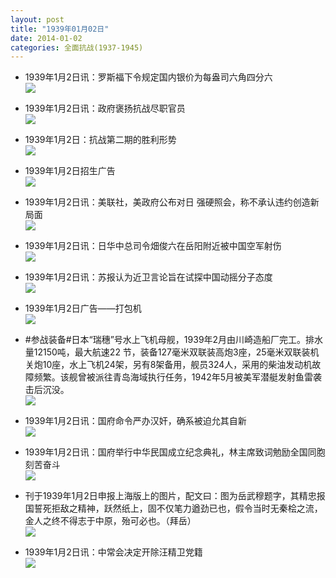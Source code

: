 ```yaml
---
layout: post
title: "1939年01月02日"
date: 2014-01-02
categories: 全面抗战(1937-1945)
---
```


<meta name="referrer" content="no-referrer" />

- 1939年1月2日讯：罗斯福下令规定国内银价为每盎司六角四分六 <br/><img src="https://ww1.sinaimg.cn/large/aca367d8jw1ec5jne0j3aj20gl0brjur.jpg" />

- 1939年1月2日讯：政府褒扬抗战尽职官员 <br/><img src="https://ww4.sinaimg.cn/large/aca367d8jw1ec5hwzigp7j20iz0hqai1.jpg" />

- 1939年1月2日：抗战第二期的胜利形势 <br/><img src="https://ww1.sinaimg.cn/large/aca367d8jw1ec5g6leh6sj20p20x8qm2.jpg" />

- 1939年1月2日招生广告 <br/><img src="https://ww2.sinaimg.cn/large/aca367d8jw1ec5azc2tf3j20hy0heq9g.jpg" />

- 1939年1月2日讯：美联社，美政府公布对日 强硬照会，称不承认违约创造新局面 <br/><img src="https://ww1.sinaimg.cn/large/aca367d8jw1ec5991vx5xj205r0rt0w5.jpg" />

- 1939年1月2日讯：日华中总司令畑俊六在岳阳附近被中国空军射伤 <br/><img src="https://ww1.sinaimg.cn/large/aca367d8jw1ec541i15bvj20930c2zl8.jpg" />

- 1939年1月2日讯：苏报认为近卫言论旨在试探中国动摇分子态度 <br/><img src="https://ww1.sinaimg.cn/large/aca367d8jw1ec52b78tk3j20ke0bz0vp.jpg" />

- 1939年1月2日广告——打包机 <br/><img src="https://ww2.sinaimg.cn/large/aca367d8jw1ec50ksx2thj20p60hgn1t.jpg" />

- #参战装备#日本“瑞穗”号水上飞机母舰，1939年2月由川崎造船厂完工。排水量12150吨，最大航速22 节，装备127毫米双联装高炮3座，25毫米双联装机关炮10座，水上飞机24架，另有8架备用，舰员324人，采用的柴油发动机故障频繁。该舰曾被派往青岛海域执行任务，1942年5月被美军潜艇发射鱼雷袭击后沉没。 <br/><img src="https://ww3.sinaimg.cn/large/aca367d8jw1ec4yuga6s2j20cs0axtb2.jpg" />

- 1939年1月2日讯：国府命令严办汉奸，确系被迫允其自新 <br/><img src="https://ww2.sinaimg.cn/large/aca367d8jw1ec4x3w46dhj20dh0bv0vf.jpg" />

- 1939年1月2日讯：国府举行中华民国成立纪念典礼，林主席致词勉励全国同胞刻苦奋斗 <br/><img src="https://ww4.sinaimg.cn/large/aca367d8jw1ec4vdhsuygj206214f44p.jpg" />

- 刊于1939年1月2日申报上海版上的图片，配文曰：图为岳武穆题字，其精忠报国誓死拒敌之精神，跃然纸上，固不仅笔力遒劲已也，假令当时无秦桧之流，金人之终不得志于中原，殆可必也。（拜岳） <br/><img src="https://ww3.sinaimg.cn/large/aca367d8jw1ec4txcrmwuj20kx0gv439.jpg" />

- 1939年1月2日讯：中常会决定开除汪精卫党籍 <br/><img src="https://ww4.sinaimg.cn/large/aca367d8jw1ec4tmzhay1j20800kzjuk.jpg" />

